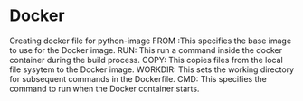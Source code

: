 # Docker

Creating docker file for python-image
FROM :This specifies the base image to use for the Docker image.
RUN: This run a command inside the docker container during the build process.
COPY: This copies files from the local file sysytem to the Docker image.
WORKDIR: This sets the working directory for subsequent commands in the Dockerfile.
CMD: This specifies the command to run when the Docker container starts.
